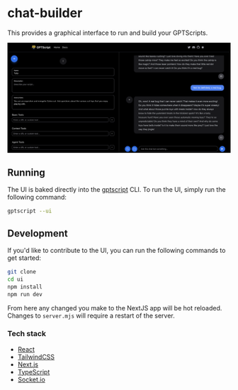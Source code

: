 # chat-builder 
This provides a graphical interface to run and build your GPTScripts.

![Chat Image](assets/chat.png)

## Running
The UI is baked directly into the [gptscript](https://docs.gptscript.ai/) CLI. To run the UI, simply run the following command:

```bash
gptscript --ui
```

## Development
If you'd like to contribute to the UI, you can run the following commands to get started:

```bash
git clone
cd ui
npm install
npm run dev
```

From here any changed you make to the NextJS app will be hot reloaded. Changes to `server.mjs`
will require a restart of the server.

### Tech stack
- [React](https://reactjs.org/)
- [TailwindCSS](https://tailwindcss.com/)
- [Next.js](https://nextjs.org/)
- [TypeScript](https://www.typescriptlang.org/)
- [Socket.io](https://socket.io/)